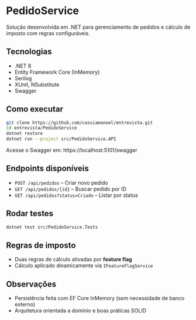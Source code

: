 
# PedidoService

Solução desenvolvida em .NET para gerenciamento de pedidos e cálculo de imposto com regras configuráveis.

## Tecnologias

- .NET 8
- Entity Framework Core (InMemory)
- Serilog
- XUnit, NSubstitute
- Swagger

## Como executar

```bash
git clone https://github.com/cassiamanoel/entrevista.git
cd entrevista/PedidoService
dotnet restore
dotnet run --project src/PedidoService.API
```

Acesse o Swagger em: https://localhost:5101/swagger

## Endpoints disponíveis

- `POST /api/pedidos` – Criar novo pedido
- `GET /api/pedidos/{id}` – Buscar pedido por ID
- `GET /api/pedidos?status=Criado` – Listar por status

## Rodar testes

```bash
dotnet test src/PedidoService.Tests
```

## Regras de imposto

- Duas regras de cálculo ativadas por **feature flag**
- Cálculo aplicado dinamicamente via `IFeatureFlagService`

## Observações

- Persistência feita com EF Core InMemory (sem necessidade de banco externo)
- Arquitetura orientada a domínio e boas práticas SOLID

